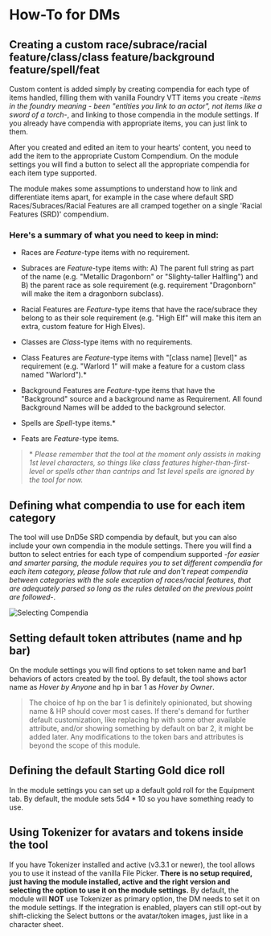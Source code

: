 # How-To for DMs

## Creating a custom race/subrace/racial feature/class/class feature/background feature/spell/feat

Custom content is added simply by creating compendia for each type of items handled, filling them with vanilla Foundry VTT items you create *-items in the foundry meaning - been "entities you link to an actor", not items like a sword of a torch-*, and linking to those compendia in the module settings. If you already have compendia with appropriate items, you can just link to them.

After you created and edited an item to your hearts' content, you need to add the item to the appropriate Custom Compendium. On the module settings you will find a button to select all the appropriate compendia for each item type supported.

The module makes some assumptions to understand how to link and differentiate items apart, for example in the case where default SRD Races/Subraces/Racial Features are all cramped together on a single 'Racial Features (SRD)' compendium.

### Here's a summary of what you need to keep in mind:

- Races are *Feature*-type items with no requirement.

- Subraces are *Feature*-type items with: A) The parent full string as part of the name (e.g. "Metallic Dragonborn" or "Slighty-taller Halfling") and B) the parent race as sole requirement (e.g. requirement "Dragonborn" will make the item a dragonborn subclass).

- Racial Features are *Feature*-type items that have the race/subrace they belong to as their sole requirement (e.g. "High Elf" will make this item an extra, custom feature for High Elves).

- Classes are *Class*-type items with no requirements.

- Class Features are *Feature*-type items with "[class name] [level]" as requirement (e.g. "Warlord 1" will make a feature for a custom class named "Warlord").*

- Background Features are *Feature*-type items that have the "Background" source and a background name as Requirement. All found Background Names will be added to the background selector.

- Spells are *Spell*-type items.*

- Feats are *Feature*-type items.

> \* *Please remember that the tool at the moment only assists in making 1st level characters, so things like class features higher-than-first-level or spells other than cantrips and 1st level spells are ignored by the tool for now.*

## Defining what compendia to use for each item category

The tool will use DnD5e SRD compendia by default, but you can also include your own compendia in the module settings. There you will find a button to select entries for each type of compendium supported *-for easier and smarter parsing, the module requires you to set different compendia for each item category, please follow that rule and don't repeat compendia between categories with the sole exception of races/racial features, that are adequately parsed so long as the rules detailed on the previous point are followed-*.

![Selecting Compendia](https://github.com/HeroCreationLab/hero-creation-tool/blob/main/examples/selecting_compendia.webp)

## Setting default token attributes (name and hp bar)

On the module settings you will find options to set token name and bar1 behaviors of actors created by the tool. By default, the tool shows actor name as *Hover by Anyone* and hp in bar 1 as *Hover by Owner*.

>The choice of hp on the bar 1 is definitely opinionated, but showing name & HP should cover most cases. If there's demand for further default customization, like replacing hp with some other available attribute, and/or showing something by default on bar 2, it might be added later. Any modifications to the token bars and attributes is beyond the scope of this module.

## Defining the default Starting Gold dice roll

In the module settings you can set up a default gold roll for the Equipment tab. By default, the module sets 5d4 * 10 so you have something ready to use.

## Using Tokenizer for avatars and tokens inside the tool

If you have Tokenizer installed and active (v3.3.1 or newer), the tool allows you to use it instead of the vanilla File Picker. **There is no setup required, just having the module installed, active and the right version and selecting the option to use it on the module settings.** By default, the module will **NOT** use Tokenizer as primary option, the DM needs to set it on the module settings. If the integration is enabled, players can still opt-out by shift-clicking the Select buttons or the avatar/token images, just like in a character sheet.
